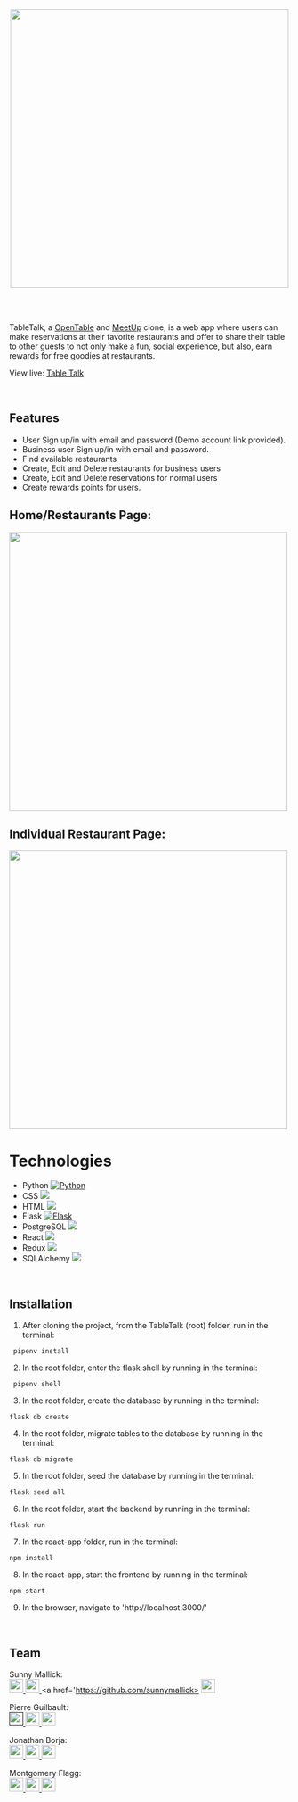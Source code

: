 <br />
<br />

<p align='center'>
  <img src='https://i.imgur.com/fHU3vxk.png' width='500px' >
</p>

<br />
<br />

TableTalk, a <a href='https://opentable.com'>OpenTable</a> and <a href='https://meetup.com'>MeetUp</a> clone, is a web app where users can make reservations at their favorite restaurants and offer to share their table to other guests to not only make a fun, social experience, but also, earn rewards for free goodies at restaurants.

View live: <a href='https://table--talk.herokuapp.com/'>Table Talk</a>

<br />

## Features

- User Sign up/in with email and password (Demo account link provided).
- Business user Sign up/in with email and password.
- Find available restaurants
- Create, Edit and Delete restaurants for business users
- Create, Edit and Delete reservations for normal users
- Create rewards points for users.
  <br />

## Home/Restaurants Page:

<img src="" width='500px' />
<br />

## Individual Restaurant Page:

<img src="" width='500px' />
<br />

# Technologies
- Python <a href="https://www.python.org/"><img alt="Python" src="https://img.shields.io/badge/-Python-3776AB?style=flat-square&logo=Python&logoColor=white&" /></a>
- CSS <a href="https://developer.mozilla.org/en-US/docs/Web/CSS"><img src="https://img.shields.io/badge/-CSS3-1572B6?logo=CSS3" /></a>
- HTML <a href="https://developer.mozilla.org/en-US/docs/Web/HTML"><img src="https://img.shields.io/badge/-HTML5-E34F26?logo=HTML5&logoColor=ffffff" /></a>
- Flask <a href="https://flask.palletsprojects.com/en/1.1.x/"><img alt="Flask" src="https://img.shields.io/badge/-Flask-000000?style=flat-square&logo=Flask&logoColor=white" /></a>
- PostgreSQL <a href="https://www.postgresql.org/"><img src="https://img.shields.io/badge/-PostgreSQL-336791?logo=PostgreSQL" /></a>
- React <a href="https://reactjs.org/"><img src="https://img.shields.io/badge/-React-61DAFB?logo=React&logoColor=333333" /></a>
- Redux <a href="https://redux.js.org/"><img src="https://img.shields.io/badge/-Redux-764ABC?logo=Redux" /></a>
- SQLAlchemy <a href=https://www.sqlalchemy.org/><img src=https://img.shields.io/badge/-SQLAlchemy-red /></a>

<br />

## Installation

1. After cloning the project, from the TableTalk (root) folder, run in the terminal:

```
 pipenv install
```

2. In the root folder, enter the flask shell by running in the terminal:

```
 pipenv shell
```

3. In the root folder, create the database by running in the terminal:

```
flask db create
```

4. In the root folder, migrate tables to the database by running in the terminal:

```
flask db migrate
```

5. In the root folder, seed the database by running in the terminal:

```
flask seed all
```

6. In the root folder, start the backend by running in the terminal:

```
flask run
```

7. In the react-app folder, run in the terminal:

```
npm install
```


8. In the react-app, start the frontend by running in the terminal:

```
npm start
```

9. In the browser, navigate to 'http://localhost:3000/'

<br />


## Team

Sunny Mallick:
<br />
<a href='sunny.mallick927@gmail.com'>
<img src="https://i.imgur.com/jLLwTjh.png" width="25" height="25">
</a>
<a href='https://www.linkedin.com/in/sunny-mallick-896a33169/'>
<img src="https://logodix.com/logo/91031.png" width="25" height="25">
</a>
<a href='https://github.com/sunnymallick>
<img src="https://icones.pro/wp-content/uploads/2021/06/icone-github-grise.png" width="25" height="25">
</a>

Pierre Guilbault:
<br />
<a href=''>
<img src="https://i.imgur.com/jLLwTjh.png" width="25" height="25">
</a>
<a href='https://www.linkedin.com/in/pierre-guilbault-30020549/'>
<img src="https://logodix.com/logo/91031.png" width="25" height="25">
</a>
<a href='https://github.com/TheGuilbotine'>
<img src="https://icones.pro/wp-content/uploads/2021/06/icone-github-grise.png" width="25" height="25">
</a>

Jonathan Borja:
<br />
<a href='jborja-one@gmail.com'>
<img src="https://i.imgur.com/jLLwTjh.png" width="25" height="25">
</a>
<a href='https://www.linkedin.com/in/jonathan-borja-1a9959172/'>
<img src="https://logodix.com/logo/91031.png" width="25" height="25">
</a>
<a href='https://github.com/jborja-one'>
<img src="https://icones.pro/wp-content/uploads/2021/06/icone-github-grise.png" width="25" height="25">
</a>

Montgomery Flagg:
<br />
<a href='monteflagg@gmail.com'>
<img src="https://i.imgur.com/jLLwTjh.png" width="25" height="25">
</a>
<a href='https://linkedin.com/in/montgomeryflagg'>
<img src="https://logodix.com/logo/91031.png" width="25" height="25">
</a>
<a href='https://github.com/theflaggship'>
<img src="https://icones.pro/wp-content/uploads/2021/06/icone-github-grise.png" width="25" height="25">
